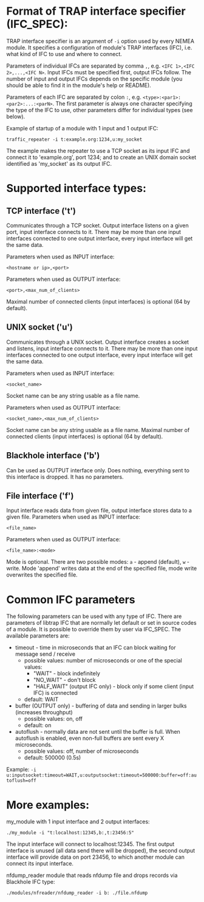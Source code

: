 Format of TRAP interface specifier (IFC_SPEC):
==============================================

TRAP interface specifier is an argument of `-i` option used by every NEMEA module.
It specifies a configuration of module's TRAP interfaces (IFC), i.e. what kind of IFC to use and where to connect.

Parameters of individual IFCs are separated by comma `,`, e.g. `<IFC 1>,<IFC 2>,...,<IFC N>`.
Input IFCs must be specified first, output IFCs follow.
The number of input and output IFCs depends on the specific module (you should be able to find it in the module's help or README).

Parameters of each IFC are separated by colon `:`, e.g. `<type>:<par1>:<par2>:...:<parN>`.
The first parameter is always one character specifying the type of the IFC to use, other parameters differ for individual types (see below).

Example of startup of a module with 1 input and 1 output IFC:
```
traffic_repeater -i t:example.org:1234,u:my_socket
```
The example makes the repeater to use a TCP socket as its input IFC and connect it to 'example.org', port 1234; and to create an UNIX domain socket identified as 'my_socket' as its output IFC.

Supported interface types:
==========================

TCP interface ('t')
-------------------

Communicates through a TCP socket. Output interface listens on a given port,
input interface connects to it. There may be more than one input interfaces
connected to one output interface, every input interface will get the same data.

Parameters when used as INPUT interface:
```
<hostname or ip>,<port>
```

Parameters when used as OUTPUT interface:
```
<port>,<max_num_of_clients>
```
Maximal number of connected clients (input interfaces) is optional (64 by default).

UNIX socket ('u')
-----------------

Communicates through a UNIX socket. Output interface creates a socket and listens,
input interface connects to it. There may be more than one input interfaces
connected to one output interface, every input interface will get the same data.

Parameters when used as INPUT interface:
```
<socket_name>
```
Socket name can be any string usable as a file name.

Parameters when used as OUTPUT interface:
```
<socket_name>,<max_num_of_clients>
```
Socket name can be any string usable as a file name.
Maximal number of connected clients (input interfaces) is optional (64 by default).


Blackhole interface ('b')
-------------------------

Can be used as OUTPUT interface only. Does nothing, everything sent
to this interface is dropped. It has no parameters.


File interface ('f')
--------------------

Input interface reads data from given file, output interface stores data to a given file.
Parameters when used as INPUT interface:
```
<file_name>
```

Parameters when used as OUTPUT interface:
```
<file_name>:<mode>
```
Mode is optional. There are two possible modes: `a` - append (default), `w` - write.
Mode 'append' writes data at the end of the specified file, mode write overwrites the specified file.


Common IFC parameters
=====================

The following parameters can be used with any type of IFC.
There are parameters of libtrap IFC that are normally let default or set in source codes of a module. It is possible to override them by user via IFC_SPEC. The available parameters are:
* timeout - time in microseconds that an IFC can block waiting for message send / receive
   * possible values: number of microseconds or one of the special values:
     * "WAIT" - block indefinitely
     * "NO_WAIT" - don't block 
     * "HALF_WAIT" (output IFC only) - block only if some client (input IFC) is connected
   * default: WAIT
* buffer (OUTPUT only) - buffering of data and sending in larger bulks (increases throughput)
   * possible values: on, off
   * default: on
* autoflush - normally data are not sent until the buffer is full. When autoflush is enabled, even non-full buffers are sent every X microseconds.
   * possible values: off, number of microseconds
   * default: 500000 (0.5s)

Example: `-i u:inputsocket:timeout=WAIT,u:outputsocket:timeout=500000:buffer=off:autoflush=off`


More examples:
==============

my_module with 1 input interface and 2 output interfaces:
```
./my_module -i "t:localhost:12345,b:,t:23456:5"
```
The input interface will connect to localhost:12345. The first output
interface is unused (all data send there will be dropped), the second output
interface will provide data on port 23456, to which another module can connect
its input interface.

nfdump_reader module that reads nfdump file and drops records via Blackhole IFC type:
```
./modules/nfreader/nfdump_reader -i b: ./file.nfdump
```
